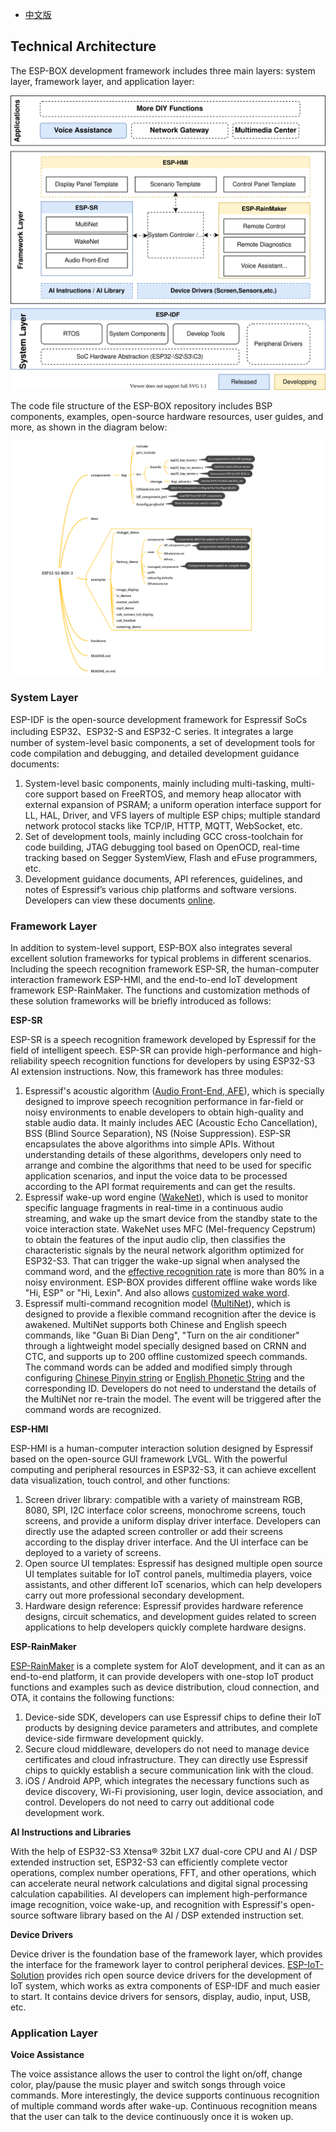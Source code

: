 * [中文版](./technical_architecture_cn.md)

## Technical Architecture

The ESP-BOX development framework includes three main layers: system layer, framework layer, and application layer:

   <div align="center">
   <img src="_static/esp-box-tech-architecture.svg">
   </div>

The code file structure of the ESP-BOX repository includes BSP components, examples, open-source hardware resources, user guides, and more, as shown in the diagram below:

   <div align="center">
   <img src="_static/file_structure.png" width="1000px">
   </div>

### System Layer 

ESP-IDF is the open-source development framework for Espressif SoCs including ESP32、ESP32-S and ESP32-C series. It integrates a large number of system-level basic components, a set of development tools for code compilation and debugging, and detailed development guidance documents:

1. System-level basic components, mainly including multi-tasking, multi-core support based on FreeRTOS, and memory heap allocator with external expansion of PSRAM; a uniform operation interface support for LL, HAL, Driver, and VFS layers of multiple ESP chips; multiple standard network protocol stacks like TCP/IP, HTTP, MQTT, WebSocket, etc.
2. Set of development tools, mainly including GCC cross-toolchain for code building, JTAG debugging tool based on OpenOCD, real-time tracking based on Segger SystemView, Flash and eFuse programmers, etc.
3. Development guidance documents, API references, guidelines, and notes of Espressif’s various chip platforms and software versions. Developers can view these documents [online](https://docs.espressif.com/projects/esp-idf/en/latest/esp32/get-started/).

### Framework Layer

In addition to system-level support, ESP-BOX also integrates several excellent solution frameworks for typical problems in different scenarios. Including the speech recognition framework ESP-SR, the human-computer interaction framework ESP-HMI, and the end-to-end IoT development framework ESP-RainMaker. The functions and customization methods of these solution frameworks will be briefly introduced as follows:

**ESP-SR**

ESP-SR is a speech recognition framework developed by Espressif for the field of intelligent speech. ESP-SR can provide high-performance and high-reliability speech recognition functions for developers by using ESP32-S3 AI extension instructions. Now, this framework has three modules:

1. Espressif's acoustic algorithm ([Audio Front-End, AFE](https://github.com/espressif/esp-sr/tree/3ce34fe340af15e3bfb354c21c1ec2e6e31a37e8/docs/audio_front_end)), which is specially designed to improve speech recognition performance in far-field or noisy environments to enable developers to obtain high-quality and stable audio data. It mainly includes AEC (Acoustic Echo Cancellation), BSS (Blind Source Separation), NS (Noise Suppression). ESP-SR encapsulates the above algorithms into simple APIs. Without understanding details of these algorithms, developers only need to arrange and combine the algorithms that need to be used for specific application scenarios, and input the voice data to be processed according to the API format requirements and can get the results.
2. Espressif wake-up word engine ([WakeNet](https://github.com/espressif/esp-sr/tree/3ce34fe340af15e3bfb354c21c1ec2e6e31a37e8/docs/wake_word_engine/README.md)), which is used to monitor specific language fragments in real-time in a continuous audio streaming, and wake up the smart device from the standby state to the voice interaction state. WakeNet uses MFC (Mel-frequency Cepstrum) to obtain the features of the input audio clip, then classifies the characteristic signals by the neural network algorithm optimized for ESP32-S3. That can trigger the wake-up signal when analysed the command word, and the [effective recognition rate](https://github.com/espressif/esp-sr/tree/3ce34fe340af15e3bfb354c21c1ec2e6e31a37e8/docs/wake_word_engine/README.md#performance-test) is more than 80% in a noisy environment. ESP-BOX provides different offline wake words like "Hi, ESP" or "Hi, Lexin". And also allows [customized wake word](https://github.com/espressif/esp-sr/tree/3ce34fe340af15e3bfb354c21c1ec2e6e31a37e8/docs/wake_word_engine/ESP_Wake_Words_Customization.md).
3. Espressif multi-command recognition model ([MultiNet](https://github.com/espressif/esp-sr/tree/3ce34fe340af15e3bfb354c21c1ec2e6e31a37e8/docs/speech_command_recognition/README.md)), which is designed to provide a flexible command recognition after the device is awakened. MultiNet supports both Chinese and English speech commands, like "Guan Bi Dian Deng", "Turn on the air conditioner" through a lightweight model specially designed based on CRNN and CTC, and supports up to 200 offline customized speech commands. The command words can be added and modified simply through configuring [Chinese Pinyin string](https://github.com/espressif/esp-sr/tree/3ce34fe340af15e3bfb354c21c1ec2e6e31a37e8/docs/speech_command_recognition/README.md#modify-speech-commands) or [English Phonetic String](https://github.com/espressif/esp-sr/tree/3ce34fe340af15e3bfb354c21c1ec2e6e31a37e8/docs/speech_command_recognition/README.md#modify-speech-commands) and the corresponding ID. Developers do not need to understand the details of the MultiNet nor re-train the model. The event will be triggered after the command words are recognized.

**ESP-HMI**

ESP-HMI is a human-computer interaction solution designed by Espressif based on the open-source GUI framework LVGL. With the powerful computing and peripheral resources in ESP32-S3, it can achieve excellent data visualization, touch control, and other functions:

1. Screen driver library: compatible with a variety of mainstream RGB, 8080, SPI, I2C interface color screens, monochrome screens, touch screens, and provide a uniform display driver interface. Developers can directly use the adapted screen controller or add their screens according to the display driver interface. And the UI interface can be deployed to a variety of screens.
2. Open source UI templates: Espressif has designed multiple open source UI templates suitable for IoT control panels, multimedia players, voice assistants, and other different IoT scenarios, which can help developers carry out more professional secondary development.
3. Hardware design reference: Espressif provides hardware reference designs, circuit schematics, and development guides related to screen applications to help developers quickly complete hardware designs.

**ESP-RainMaker**

[ESP-RainMaker](https://rainmaker.espressif.com/docs/get-started.html) is a complete system for AIoT development, and it can as an end-to-end platform, it can provide developers with one-stop IoT product functions and examples such as device distribution, cloud connection, and OTA, it contains the following functions:

1. Device-side SDK, developers can use Espressif chips to define their IoT products by designing device parameters and attributes, and complete device-side firmware development quickly.
2. Secure cloud middleware, developers do not need to manage device certificates and cloud infrastructure. They can directly use Espressif chips to quickly establish a secure communication link with the cloud.
3. iOS / Android APP, which integrates the necessary functions such as device discovery, Wi-Fi provisioning, user login, device association, and control. Developers do not need to carry out additional code development work.

**AI Instructions and Libraries**

With the help of ESP32-S3 Xtensa® 32bit LX7 dual-core CPU and AI / DSP extended instruction set, ESP32-S3 can efficiently complete vector operations, complex number operations, FFT, and other operations, which can accelerate neural network calculations and digital signal processing calculation capabilities. AI developers can implement high-performance image recognition, voice wake-up, and recognition with Espressif's open-source software library based on the AI / DSP extended instruction set.

**Device Drivers**

Device driver is the foundation base of the framework layer, which provides the interface for the framework layer to control peripheral devices. [ESP-IoT-Solution](https://github.com/espressif/esp-iot-solution) provides rich
open source device drivers for the development of IoT system, which works as extra components of ESP-IDF and much easier to start. It contains device drivers for sensors, display, audio, input, USB, etc.

### Application Layer

**Voice Assistance**

The voice assistance allows the user to control the light on/off, change color, play/pause the music player and switch songs through voice commands. More interestingly, the device supports continuous recognition of multiple command words after wake-up. Continuous recognition means that the user can talk to the device continuously once it is woken up.
